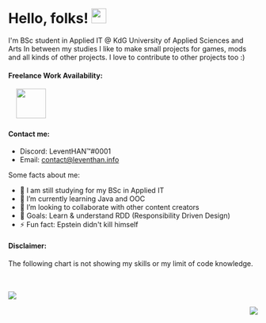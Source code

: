 # Hello, folks! <img src="https://i.imgur.com/2DF1ZvF.gif" width="30px">
I'm BSc student in Applied IT @ KdG University of Applied Sciences and Arts
In between my studies I like to make small projects for games, mods and all kinds of other projects. I love to contribute to other projects too :)

#### Freelance Work Availability:

<!-- <img src="https://i.imgur.com/LQugd7S.png" width="60px"> -->
&nbsp;  &nbsp; <img src="https://i.imgur.com/PVFpof6.png" width="60px">

#### Contact me:

- Discord: LeventHAN™#0001
- Email: contact@leventhan.info

Some facts about me:

- 🔭 I am still studying for my BSc in Applied IT
- 🌱 I’m currently learning Java and OOC
- 👯 I’m looking to collaborate with other content creators
- 🥅 Goals: Learn & understand RDD (Responsibility Driven Design)
- ⚡ Fun fact: Epstein didn't kill himself

#### Disclaimer:
The following chart is not showing my skills or my limit of code knowledge.

<br><br>
<img align="left" src="https://github-readme-stats.vercel.app/api/top-langs/?username=11TStudio&theme=dracula" />

<br><img align="right" src="https://github-readme-stats.vercel.app/api?username=11TStudio&show_icons=true&theme=dracula" />
